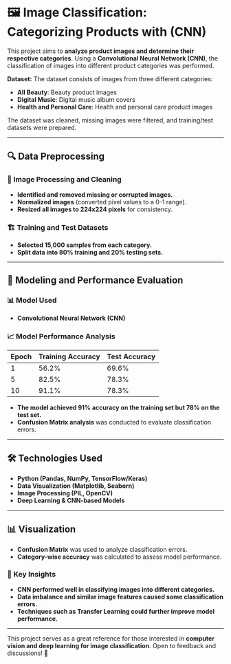 # 🖼️ Image Classification: Categorizing Products with  (CNN)

This project aims to **analyze product images and determine their respective categories**. Using a **Convolutional Neural Network (CNN)**, the classification of images into different product categories was performed.

**Dataset:** The dataset consists of images from three different categories:

- **All Beauty**: Beauty product images
- **Digital Music**: Digital music album covers
- **Health and Personal Care**: Health and personal care product images

The dataset was cleaned, missing images were filtered, and training/test datasets were prepared.

---

## 🔍 Data Preprocessing

### 📌 Image Processing and Cleaning

- **Identified and removed missing or corrupted images.**
- **Normalized images** (converted pixel values to a 0-1 range).
- **Resized all images to 224x224 pixels** for consistency.

### 🏗️ Training and Test Datasets

- **Selected 15,000 samples from each category.**
- **Split data into 80% training and 20% testing sets.**

---

## 🤖 Modeling and Performance Evaluation

### 📊 Model Used

- **Convolutional Neural Network (CNN)**

### 📈 Model Performance Analysis

| Epoch | Training Accuracy | Test Accuracy |
| ----- | ----------------- | ------------- |
| 1     | 56.2%             | 69.6%         |
| 5     | 82.5%             | 78.3%         |
| 10    | 91.1%             | 78.3%         |

- **The model achieved 91% accuracy on the training set but 78% on the test set.**
- **Confusion Matrix analysis** was conducted to evaluate classification errors.

---

## 🛠️ Technologies Used

- **Python (Pandas, NumPy, TensorFlow/Keras)**
- **Data Visualization (Matplotlib, Seaborn)**
- **Image Processing (PIL, OpenCV)**
- **Deep Learning & CNN-based Models**

---

## 📊 Visualization

- **Confusion Matrix** was used to analyze classification errors.
- **Category-wise accuracy** was calculated to assess model performance.

### 🚀 Key Insights

- **CNN performed well in classifying images into different categories.**
- **Data imbalance and similar image features caused some classification errors.**
- **Techniques such as Transfer Learning could further improve model performance.**

---

This project serves as a great reference for those interested in **computer vision and deep learning for image classification**. Open to feedback and discussions! 🚀

